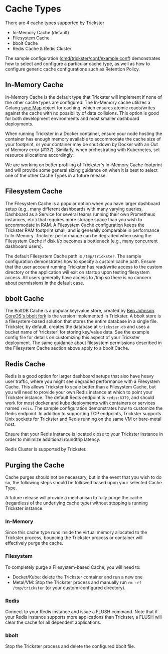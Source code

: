 # Cache Types

There are 4 cache types supported by Trickster

* In-Memory Cache (default)
* Filesystem Cache
* bbolt Cache
* Redis Cache & Redis Cluster

The sample configuration ([cmd/trickster/conf/example.conf](../cmd/trickster/conf/example.conf)) demonstrates how to select and configure a particular cache type, as well as how to configure generic cache configurations such as Retention Policy.

## In-Memory Cache

In-Memory Cache is the default type that Trickster will implement if none of the other cache types are configured. The In-Memory cache utilizes a Golang [sync.Map](https://godoc.org/sync#Map) object for caching, which ensures atomic reads/writes against the cache with no possibility of data collisions. This option is good for both development environments and most smaller dashboard deployments.

When running Trickster in a Docker container, ensure your node hosting the container has enough memory available to accommodate the cache size of your footprint, or your container may be shut down by Docker with an Out of Memory error (#137). Similarly, when orchestrating with Kubernetes, set resource allocations accordingly.

We are working on better profiling of Trickster's In-Memory Cache footprint and will provide some general sizing guidance on when it is best to select one of the other Cache Types in a future release.

## Filesystem Cache

The Filesystem Cache is a popular option when you have larger dashboard setup (e.g., many different dashboards with many varying queries, Dashboard as a Service for several teams running their own Prometheus instances, etc.) that requires more storage space than you wish to accommodate in RAM. A Filesystem Cache configuration keeps the Trickster RAM footprint small, and is generally comparable in performance to In-Memory. Trickster performance can be degraded when using the Filesystem Cache if disk i/o becomes a bottleneck (e.g., many concurrent dashboard users).

The default Filesystem Cache path is `/tmp/trickster`. The sample configuration demonstrates how to specify a custom cache path. Ensure that the user account running Trickster has read/write access to the custom directory or the application will exit on startup upon testing filesystem access. All users generally have access to /tmp so there is no concern about permissions in the default case.

## bbolt Cache

The BoltDB Cache is a popular key/value store, created by [Ben Johnson](https://github.com/benbjohnson). [CoreOS's bbolt fork](https://github.com/etcd-io/bbolt) is the version implemented in Trickster. A bbolt store is a filesystem-based solution that stores the entire database in a single file. Trickster, by default, creates the database at `trickster.db` and uses a bucket name of 'trickster' for storing key/value data. See the example config file for details on customizing this aspect of your Trickster deployment. The same guidance about filesystem permissions described in the Filesystem Cache section above apply to a bbolt Cache.

## Redis Cache

Redis is a good option for larger dashboard setups that also have heavy user traffic, where you might see degraded performance with a Filesystem Cache. This allows Trickster to scale better than a Filesystem Cache, but you will need to provide your own Redis instance at which to point your Trickster instance. The default Redis endpoint is `redis:6379`, and should work for most docker and kube deployments with containers or services named `redis`. The sample configuration demonstrates how to customize the Redis endpoint. In addition to supporting TCP endpoints, Trickster supports Unix sockets for Trickster and Redis running on the same VM or bare-metal host.

Ensure that your Redis instance is located close to your Trickster instance in order to minimize additional roundtrip latency.

Redis Cluster is supported by Trickster. 

## Purging the Cache

Cache purges should not be necessary, but in the event that you wish to do so, the following steps should be followed based upon your selected Cache Type.

A future release will provide a mechanism to fully purge the cache (regardless of the underlying cache type) without stopping a running Trickster instance.

### In-Memory

Since this cache type runs inside the virtual memory allocated to the Trickster process, bouncing the Trickster process or container will effectively purge the cache.

### Filesystem

To completely purge a Filesystem-based Cache, you will need to:

* Docker/Kube: delete the Trickster container and run a new one
* Metal/VM: Stop the Trickster process and manually run `rm -rf /tmp/trickster` (or your custom-configured directory).

### Redis

Connect to your Redis instance and issue a FLUSH command. Note that if your Redis instance supports more applications than Trickster, a FLUSH will clear the cache for all dependent applications.

### bbolt

Stop the Trickster process and delete the configured bbolt file.

